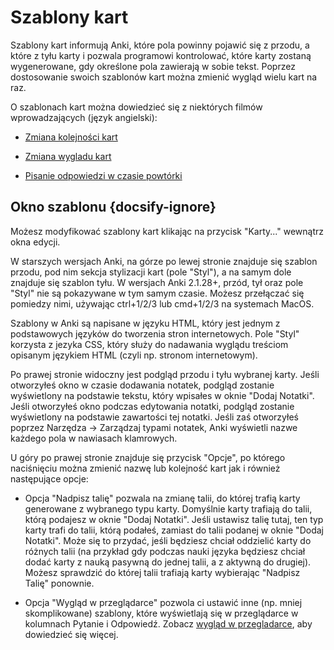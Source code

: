 # Szablony kart

Szablony kart informują Anki, które pola powinny pojawić się z przodu, a które z tyłu karty i pozwala programowi kontrolować, które karty zostaną wygenerowane, gdy określone pola zawierają w sobie tekst. Poprzez dostosowanie swoich szablonów kart można zmienić wygląd wielu kart na raz.

O szablonach kart można dowiedzieć się z niektórych filmów wprowadzających (język angielski):

-   [Zmiana kolejności kart](http://www.youtube.com/watch?v=DnbKwHEQ1mA&yt:cc=on)

-   [Zmiana wygladu kart](http://www.youtube.com/watch?v=F1j1Zx0mXME&yt:cc=on)

-   [Pisanie odpowiedzi w czasie powtórki](http://www.youtube.com/watch?v=5tYObQ3ocrw&yt:cc=on)

## Okno szablonu {docsify-ignore}

Możesz modyfikować szablony kart klikając na przycisk "Karty..." wewnątrz okna edycji.

W starszych wersjach Anki, na górze po lewej stronie znajduje się szablon przodu, pod nim sekcja stylizacji kart (pole "Styl"), a na samym dole znajduje się szablon tyłu. W wersjach Anki  2.1.28+, przód, tył oraz pole "Styl" nie są pokazywane w tym samym czasie. Możesz przełączać się pomiedzy nimi, używając ctrl+1/2/3 lub cmd+1/2/3 na systemach MacOS.

Szablony w Anki są napisane w języku HTML, który jest jednym z podstawowych języków do tworzenia stron internetowych. Pole "Styl" korzysta z jezyka CSS, który służy do nadawania wyglądu treściom opisanym językiem HTML (czyli np. stronom internetowym).

Po prawej stronie widoczny jest podgląd przodu i tyłu wybranej karty. Jeśli otworzyłeś okno w czasie dodawania notatek, podgląd zostanie wyświetlony na podstawie tekstu, który wpisałes w oknie "Dodaj Notatki". Jeśli otworzyłeś okno podczas edytowania notatki, podgląd zostanie wyświetlony na podstawie zawartości tej notatki. Jeśli zaś otworzyłeś poprzez Narzędza → Zarządzaj typami notatek, Anki wyświetli nazwe każdego pola w nawiasach klamrowych.

U góry po prawej stronie znajduje się przycisk "Opcje", po którego naciśnięciu można zmienić nazwę lub kolejność kart jak i również następujące opcje: 

-   Opcja "Nadpisz talię" pozwala na zmianę talii, do której trafią karty generowane z wybranego typu karty. Domyślnie karty trafiają do talii, którą podajesz w oknie "Dodaj Notatki". Jeśli ustawisz talię tutaj, ten typ karty trafi do talii, którą podałeś, zamiast do talii podanej w oknie "Dodaj Notatki". Może się to przydać, jeśli będziesz chciał oddzielić karty do różnych talii (na przykład gdy podczas nauki języka będziesz chciał dodać karty z nauką pasywną do jednej talii, a z aktywną do drugiej). Możesz sprawdzić do której talii trafiają karty wybierając "Nadpisz Talię" ponownie.

-   Opcja "Wygląd w przeglądarce" pozwola ci ustawić inne (np. mniej skomplikowane) szablony, które wyświetlają się w przeglądarce w kolumnach Pytanie i Odpowiedź. Zobacz [wygląd w przegladarce](templates/styling.md#browser-appearance), aby dowiedzieć się więcej. 
